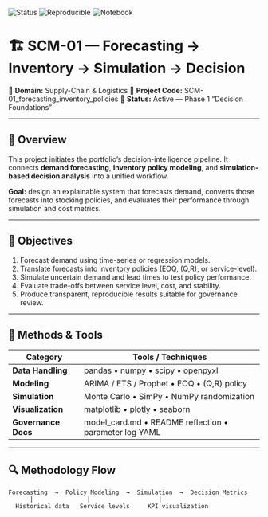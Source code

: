 ![Status](https://img.shields.io/badge/status-active-brightgreen)
![Reproducible](https://img.shields.io/badge/reproducible-seeded-blue)
![Notebook](https://img.shields.io/badge/entry-notebook-black)

# 🏗️ SCM-01 — Forecasting → Inventory → Simulation → Decision

📂 **Domain:** Supply-Chain & Logistics
📄 **Project Code:** SCM-01_forecasting_inventory_policies
📅 **Status:** Active — Phase 1 “Decision Foundations”

---

## 📘 Overview
This project initiates the portfolio’s decision-intelligence pipeline.
It connects **demand forecasting**, **inventory policy modeling**, and **simulation-based decision analysis** into a unified workflow.

**Goal:** design an explainable system that forecasts demand, converts those forecasts into stocking policies, and evaluates their performance through simulation and cost metrics.

---

## 🎯 Objectives
1. Forecast demand using time-series or regression models.
2. Translate forecasts into inventory policies (EOQ, (Q,R), or service-level).
3. Simulate uncertain demand and lead times to test policy performance.
4. Evaluate trade-offs between service level, cost, and stability.
5. Produce transparent, reproducible results suitable for governance review.

---

## 🧰 Methods & Tools
| Category | Tools / Techniques |
|-----------|--------------------|
| **Data Handling** | pandas • numpy • scipy • openpyxl |
| **Modeling** | ARIMA / ETS / Prophet • EOQ • (Q,R) policy |
| **Simulation** | Monte Carlo • SimPy • NumPy randomization |
| **Visualization** | matplotlib • plotly • seaborn |
| **Governance Docs** | model_card.md • README reflection • parameter log YAML |

---

## 🔍 Methodology Flow
```text
Forecasting  →  Policy Modeling  →  Simulation  →  Decision Metrics
      |               |                   |
  Historical data   Service levels     KPI visualization
